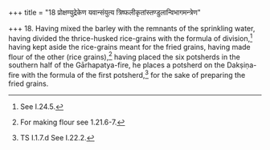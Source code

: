 +++
title = "18 प्रोक्षण्युद्रेकेण यवान्संयुत्य त्रिष्फलीकृतांस्तण्डुलान्विभागमन्त्रेण"

+++
18. Having mixed the barley with the remnants of the sprinkling water, having divided the thrice-husked rice-grains with the formula of division,[^1] having kept aside the rice-grains meant for the fried grains, having made flour of the other (rice grains),[^2] having placed the six potsherds in the southern half of the Gārhapatya-fire, he places a potsherd on the Dakṣiṇa-fire with the formula of the first potsherd,[^3] for the sake of preparing the fried grains.  


[^1]: See I.24.5.  

[^2]: For making flour see 1.21.6-7.  

[^3]: TS I.1.7.d See I.22.2.
